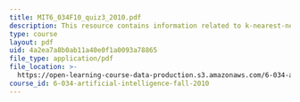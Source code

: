 ```yaml
---
title: MIT6_034F10_quiz3_2010.pdf
description: This resource contains information related to k-nearest-neighbors.
type: course
layout: pdf
uid: 4a2ea7a8b0ab11a40e0f1a0093a78865
file_type: application/pdf
file_location: >-
  https://open-learning-course-data-production.s3.amazonaws.com/6-034-artificial-intelligence-fall-2010/4a2ea7a8b0ab11a40e0f1a0093a78865_MIT6_034F10_quiz3_2010.pdf
course_id: 6-034-artificial-intelligence-fall-2010
---
```

